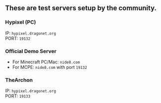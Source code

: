 ## These are test servers setup by the community.

### Hypixel (PC)
IP: `hypixel.dragonet.org`<br>
PORT: `19132`

### Official Demo Server
- For Minecraft PC/Mac: `nide8.com`
- For MCPE: `nide8.com` with port `19132`

### TheArchon
IP: `hypixel.dragonet.org`<br>
PORT: `19133`
